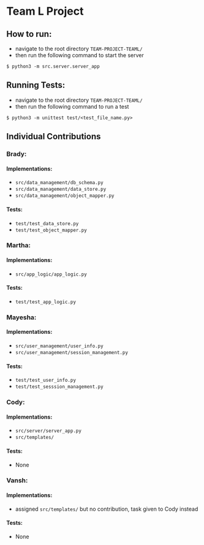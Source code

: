 # Team L Project

## How to run:
- navigate to the root directory `TEAM-PROJECT-TEAML/`
- then run the following command to start the server
```
$ python3 -m src.server.server_app
```

## Running Tests:
- navigate to the root directory `TEAM-PROJECT-TEAML/`
- then run the following command to run a test
```
$ python3 -m unittest test/<test_file_name.py>
```

## Individual Contributions
### Brady:
#### Implementations:
- `src/data_management/db_schema.py`
- `src/data_management/data_store.py`
- `src/data_management/object_mapper.py`

#### Tests:
- `test/test_data_store.py`
- `test/test_object_mapper.py`

### Martha:
#### Implementations:
- `src/app_logic/app_logic.py`

#### Tests:
- `test/test_app_logic.py`

### Mayesha:
#### Implementations:
- `src/user_management/user_info.py`
- `src/user_management/session_management.py`

#### Tests:
- `test/test_user_info.py`
- `test/test_sesssion_management.py`

### Cody:
#### Implementations:
- `src/server/server_app.py`
- `src/templates/`

#### Tests:
- None

### Vansh:
#### Implementations:
- assigned `src/templates/` but no contribution, task given to Cody instead

#### Tests:
- None